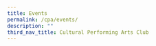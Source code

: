 ```yaml
---
title: Events
permalink: /cpa/events/
description: ""
third_nav_title: Cultural Performing Arts Club
---
```

